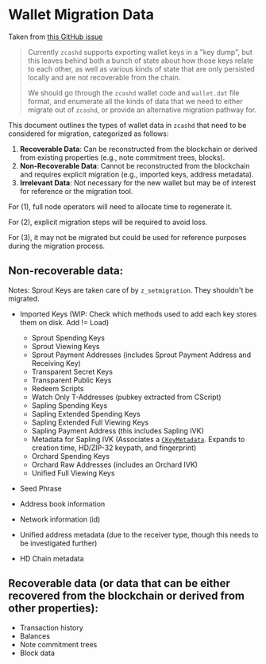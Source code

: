 # Wallet Migration Data

Taken from [this GitHub issue](https://github.com/zcash/zcash/issues/6873)

> Currently `zcashd` supports exporting wallet keys in a "key dump",
> but this leaves behind both a bunch of state about how those keys relate to each other,
> as well as various kinds of state that are only persisted locally and are not recoverable from the chain.
>
> We should go through the `zcashd` wallet code and `wallet.dat` file format,
> and enumerate all the kinds of data that we need to either migrate out of `zcashd`,
> or provide an alternative migration pathway for.

This document outlines the types of wallet data in `zcashd` that need to be considered for migration, categorized as follows:

1. **Recoverable Data**: Can be reconstructed from the blockchain or derived from existing properties (e.g., note commitment trees, blocks).
2. **Non-Recoverable Data**: Cannot be reconstructed from the blockchain and requires explicit migration (e.g., imported keys, address metadata).
3. **Irrelevant Data**: Not necessary for the new wallet but may be of interest for reference or the migration tool.

For (1), full node operators will need to allocate time to regenerate it.

For (2), explicit migration steps will be required to avoid loss.

For (3), it may not be migrated but could be used for reference purposes during the migration process.

## Non-recoverable data:

Notes: Sprout Keys are taken care of by `z_setmigration`. They shouldn't be migrated.

- Imported Keys (WIP: Check which methods used to add each key stores them on disk. Add != Load)

  - Sprout Spending Keys
  - Sprout Viewing Keys
  - Sprout Payment Addresses (includes Sprout Payment Address and Receiving Key)
  - Transparent Secret Keys
  - Transparent Public Keys
  - Redeem Scripts
  - Watch Only T-Addresses (pubkey extracted from CScript)
  - Sapling Spending Keys
  - Sapling Extended Spending Keys
  - Sapling Extended Full Viewing Keys
  - Sapling Payment Address (this includes Sapling IVK)
  - Metadata for Sapling IVK (Associates a [`CKeyMetadata`](./README.md#CKeyMetadata). Expands to creation time, HD/ZIP-32 keypath, and fingerprint)
  - Orchard Spending Keys
  - Orchard Raw Addresses (includes an Orchard IVK)
  - Unified Full Viewing Keys

- Seed Phrase
- Address book information
- Network information (id)
- Unified address metadata (due to the receiver type, though this needs to be investigated further)
- HD Chain metadata

## Recoverable data (or data that can be either recovered from the blockchain or derived from other properties):

- Transaction history
- Balances
- Note commitment trees
- Block data
